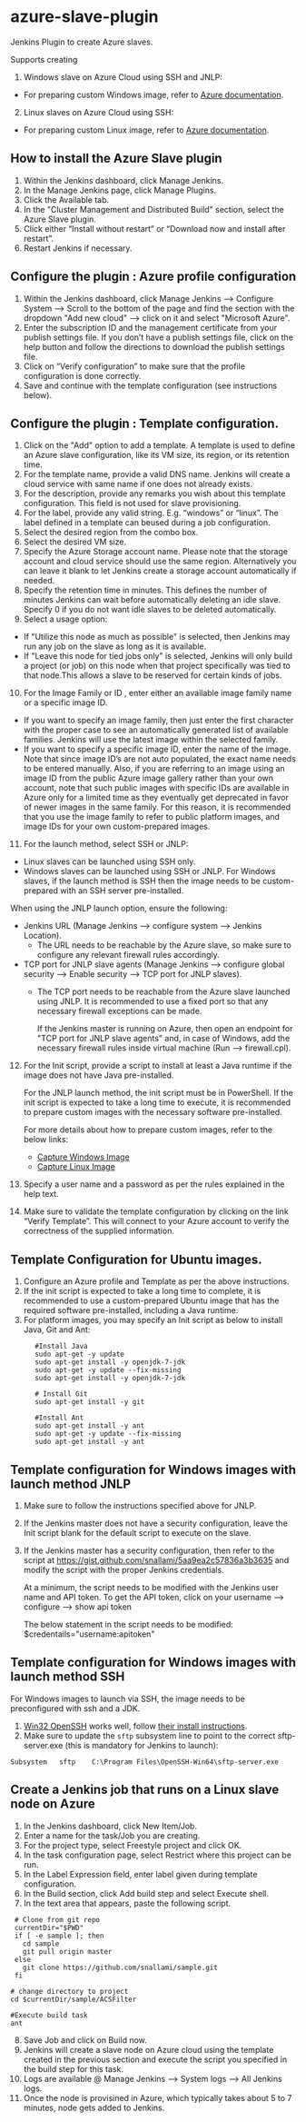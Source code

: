 # azure-slave-plugin


Jenkins Plugin to create Azure slaves.

Supports creating 

1. Windows slave on Azure Cloud using SSH and JNLP:
  * For preparing custom Windows image, refer to [Azure documentation](http://azure.microsoft.com/en-us/documentation/articles/virtual-machines-capture-image-windows-server/).
2. Linux slaves on Azure Cloud using SSH:
  * For preparing custom Linux image, refer to [Azure documentation]( http://azure.microsoft.com/en-us/documentation/articles/virtual-machines-linux-capture-image/).

## How to install the Azure Slave plugin
1. Within the Jenkins dashboard, click Manage Jenkins.
2. In the Manage Jenkins page, click Manage Plugins.
3. Click the Available tab.
4. In the "Cluster Management and Distributed Build" section, select the Azure Slave plugin.
5. Click either “Install without restart” or “Download now and install after restart”.
6. Restart Jenkins if necessary.

## Configure the plugin : Azure profile configuration
1. Within the Jenkins dashboard, click Manage Jenkins --> Configure System --> Scroll to the bottom of the page 
   and find the section with the dropdown "Add new cloud" --> click on it and select "Microsoft Azure".
2. Enter the subscription ID and the management certificate from your publish settings file.
   If you don’t have a publish settings file, click on the help button and follow the directions to 
   download the publish settings file.
3. Click on “Verify configuration” to make sure that the profile configuration is done correctly.
4. Save and continue with the template configuration (see instructions below).

## Configure the plugin : Template configuration.
1. Click on the "Add" option to add a template. A template is used to define an Azure slave configuration, like its VM size, its region, or its retention time.
2. For the template name, provide a valid DNS name. Jenkins will create a cloud service with same name if one does not already exists.
3. For the description, provide any remarks you wish about this template configuration. This field is not used for slave provisioning.
4. For the label, provide any valid string. E.g. “windows” or “linux”. The label defined in a template can beused during a job configuration.
5. Select the desired region from the combo box.
6. Select the desired VM size.
7. Specify the Azure Storage account name. Please note that the storage account and cloud service should use the same region. Alternatively you can leave it blank to let Jenkins create a storage account automatically if needed.
8. Specify the retention time in minutes. This defines the number of minutes Jenkins can wait before automatically deleting an idle slave. Specify 0 if you do not want idle slaves to be deleted automatically.
9. Select a usage option:
  * If "Utilize this node as much as possible" is selected, then Jenkins may run any job on the slave as long as it is available.
  * If "Leave this node for tied jobs only" is selected, Jenkins will only build a project (or job) on this node when that project specifically was tied to that node.This allows a slave to be reserved for certain kinds of jobs.
10. For the Image Family or ID , enter either an available image family name or a specific image ID.
  * If you want to specify an image family, then just enter the first character with the proper case to see an automatically generated list of available families. Jenkins will use the latest image within the selected family.
  * If you want to specify a specific image ID, enter the name of the image. Note that since image ID’s are not auto populated, the exact name needs to be entered manually. Also, if you are referring to an image using an image ID from the public Azure image gallery rather than your own account, note that such public images with specific IDs are available in Azure only for a limited time as they eventually get deprecated in favor of newer images in the same family. For this reason, it is recommended that you use the image family to refer to public platform images, and image IDs for your own custom-prepared images.
11. For the launch method, select SSH or JNLP:
  * Linux slaves can be launched using SSH only.
  * Windows slaves can be launched using SSH or JNLP. For Windows slaves, if the launch method is SSH then the image needs to be custom-prepared with an SSH server pre-installed.<br>

  When using the JNLP launch option, ensure the following:
  * Jenkins URL (Manage Jenkins --> configure system --> Jenkins Location).
    * The URL needs to be reachable by the Azure slave, so make sure to configure any relevant firewall rules accordingly.
  * TCP port for JNLP slave agents (Manage Jenkins --> configure global security --> Enable security --> TCP port for JNLP slaves).
    * The TCP port needs to be reachable from the Azure slave launched using JNLP. It is recommended to use a fixed port so that any necessary firewall exceptions can be made.
    
      If the Jenkins master is running on Azure, then open an endpoint for "TCP port for JNLP slave agents" and, in case of Windows, add the necessary firewall rules inside virtual machine (Run --> firewall.cpl).
12. For the Init script, provide a script to install at least a Java runtime if the image does not have Java pre-installed.

      For the JNLP launch method, the init script must be in PowerShell.
      If the init script is expected to take a long time to execute, it is recommended to prepare custom images with the necessary software pre-installed.<br>
     
      For more details about how to prepare custom images, refer to the below links:
      * [Capture Windows Image](http://azure.microsoft.com/en-us/documentation/articles/virtual-machines-capture-image-windows-server/)
      * [Capture Linux Image](http://azure.microsoft.com/en-us/documentation/articles/virtual-machines-linux-capture-image/)
      
13. Specify a user name and a password as per the rules explained in the help text.
14. Make sure to validate the template configuration by clicking on the link “Verify Template”. This will connect to your Azure account to verify the correctness of the supplied information.

## Template Configuration for Ubuntu images.
1. Configure an Azure profile and Template as per the above instructions.
2. If the init script is expected to take a long time to complete, it is recommended to use a custom-prepared Ubuntu image that has the required software pre-installed, including a Java runtime.
3. For platform images, you may specify an Init script as below to install Java, Git and Ant:

```
      #Install Java
      sudo apt-get -y update
      sudo apt-get install -y openjdk-7-jdk
      sudo apt-get -y update --fix-missing
      sudo apt-get install -y openjdk-7-jdk
      
      # Install Git
      sudo apt-get install -y git
      
      #Install Ant
      sudo apt-get install -y ant
      sudo apt-get -y update --fix-missing
      sudo apt-get install -y ant
```

## Template configuration for Windows images with launch method JNLP
1. Make sure to follow the instructions specified above for JNLP.
2. If the Jenkins master does not have a security configuration, leave the Init script blank for the default script to execute on the slave.
3. If the Jenkins master has a security configuration, then refer to the script at https://gist.github.com/snallami/5aa9ea2c57836a3b3635 and modify the script with the proper Jenkins credentials.

   At a minimum, the script needs to be modified with the Jenkins user name and API token.
   To get the API token, click on your username --> configure --> show api token<br>

   The below statement in the script needs to be modified:
   $credentails="username:apitoken"

## Template configuration for Windows images with launch method SSH
For Windows images to launch via SSH, the image needs to be preconfigured with ssh and a JDK.

1. [Win32 OpenSSH](https://github.com/PowerShell/Win32-OpenSSH) works well, follow [their install instructions](https://github.com/PowerShell/Win32-OpenSSH/wiki/Install-Win32-OpenSSH).
2. Make sure to update the `sftp` subsystem line to point to the correct sftp-server.exe (this is mandatory for Jenkins to launch):

```
Subsystem   sftp    C:\Program Files\OpenSSH-Win64\sftp-server.exe
```

## Create a Jenkins job that runs on a Linux slave node on Azure
1. In the Jenkins dashboard, click New Item/Job.
2. Enter a name for the task/Job you are creating.
3. For the project type, select Freestyle project and click OK.
4. In the task configuration page, select Restrict where this project can be run.
5. In the Label Expression field, enter label given during template configuration.
6. In the Build section, click Add build step and select Execute shell.
7. In the text area that appears, paste the following script.
 
 ````
  # Clone from git repo
  currentDir="$PWD"
  if [ -e sample ]; then
    cd sample
    git pull origin master
  else
    git clone https://github.com/snallami/sample.git
  fi
 
 # change directory to project
 cd $currentDir/sample/ACSFilter
 
 #Execute build task
 ant
 ````
8. Save Job and click on Build now.
9. Jenkins will create a slave node on Azure cloud using the template created in the previous section and execute the script you specified in the build step for this task.
10. Logs are available @ Manage Jenkins --> System logs --> All Jenkins logs.
11. Once the node is provisined in Azure, which typically takes about 5 to 7 minutes, node gets added to Jenkins.

